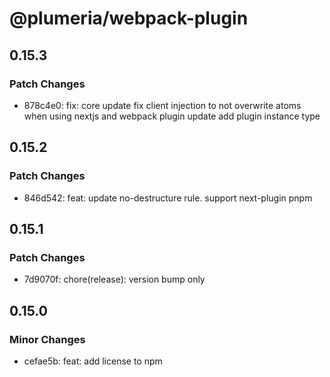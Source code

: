 # @plumeria/webpack-plugin

## 0.15.3

### Patch Changes

- 878c4e0: fix: core update fix client injection to not overwrite atoms when using nextjs and webpack plugin update add plugin instance type

## 0.15.2

### Patch Changes

- 846d542: feat: update no-destructure rule. support next-plugin pnpm

## 0.15.1

### Patch Changes

- 7d9070f: chore(release): version bump only

## 0.15.0

### Minor Changes

- cefae5b: feat: add license to npm
